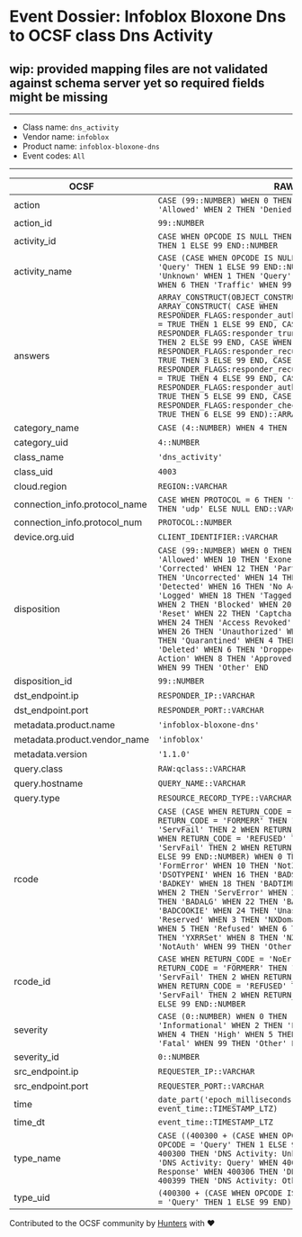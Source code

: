 # Event Dossier: Infoblox Bloxone Dns to OCSF class Dns Activity

## wip: provided mapping files are not validated against schema server yet so required fields might be missing
---
* Class name: `dns_activity`
* Vendor name: `infoblox`
* Product name: `infoblox-bloxone-dns`
* Event codes: `All`
---

| OCSF | RAW |
| --- | --- |
| action | ```CASE (99::NUMBER) WHEN 0 THEN 'Unknown' WHEN 1 THEN 'Allowed' WHEN 2 THEN 'Denied' WHEN 99 THEN 'Other' END``` |
| action_id | ```99::NUMBER``` |
| activity_id | ```CASE WHEN OPCODE IS NULL THEN 0 WHEN OPCODE = 'Query' THEN 1 ELSE 99 END::NUMBER``` |
| activity_name | ```CASE (CASE WHEN OPCODE IS NULL THEN 0 WHEN OPCODE = 'Query' THEN 1 ELSE 99 END::NUMBER) WHEN 0 THEN 'Unknown' WHEN 1 THEN 'Query' WHEN 2 THEN 'Response' WHEN 6 THEN 'Traffic' WHEN 99 THEN 'Other' END``` |
| answers | ```ARRAY_CONSTRUCT(OBJECT_CONSTRUCT('flag_ids', ARRAY_CONSTRUCT( CASE WHEN RESPONDER_FLAGS:responder_authoritative_answer::BOOLEAN = TRUE THEN 1 ELSE 99 END, CASE WHEN RESPONDER_FLAGS:responder_truncated::BOOLEAN = TRUE THEN 2 ELSE 99 END, CASE WHEN RESPONDER_FLAGS:responder_recursion_desired::BOOLEAN = TRUE THEN 3 ELSE 99 END, CASE WHEN RESPONDER_FLAGS:responder_recursion_available::BOOLEAN = TRUE THEN 4 ELSE 99 END, CASE WHEN RESPONDER_FLAGS:responder_authentic_data::BOOLEAN = TRUE THEN 5 ELSE 99 END, CASE WHEN RESPONDER_FLAGS:responder_checking_disabled::BOOLEAN = TRUE THEN 6 ELSE 99 END)::ARRAY))::ARRAY``` |
| category_name | ```CASE (4::NUMBER) WHEN 4 THEN 'Network Activity' END``` |
| category_uid | ```4::NUMBER``` |
| class_name | ```'dns_activity'``` |
| class_uid | ```4003``` |
| cloud.region | ```REGION::VARCHAR``` |
| connection_info.protocol_name | ```CASE WHEN PROTOCOL = 6 THEN 'tcp' WHEN PROTOCOL = 17 THEN 'udp' ELSE NULL END::VARCHAR``` |
| connection_info.protocol_num | ```PROTOCOL::NUMBER``` |
| device.org.uid | ```CLIENT_IDENTIFIER::VARCHAR``` |
| disposition | ```CASE (99::NUMBER) WHEN 0 THEN 'Unknown' WHEN 1 THEN 'Allowed' WHEN 10 THEN 'Exonerated' WHEN 11 THEN 'Corrected' WHEN 12 THEN 'Partially Corrected' WHEN 13 THEN 'Uncorrected' WHEN 14 THEN 'Delayed' WHEN 15 THEN 'Detected' WHEN 16 THEN 'No Action' WHEN 17 THEN 'Logged' WHEN 18 THEN 'Tagged' WHEN 19 THEN 'Alert' WHEN 2 THEN 'Blocked' WHEN 20 THEN 'Count' WHEN 21 THEN 'Reset' WHEN 22 THEN 'Captcha' WHEN 23 THEN 'Challenge' WHEN 24 THEN 'Access Revoked' WHEN 25 THEN 'Rejected' WHEN 26 THEN 'Unauthorized' WHEN 27 THEN 'Error' WHEN 3 THEN 'Quarantined' WHEN 4 THEN 'Isolated' WHEN 5 THEN 'Deleted' WHEN 6 THEN 'Dropped' WHEN 7 THEN 'Custom Action' WHEN 8 THEN 'Approved' WHEN 9 THEN 'Restored' WHEN 99 THEN 'Other' END``` |
| disposition_id | ```99::NUMBER``` |
| dst_endpoint.ip | ```RESPONDER_IP::VARCHAR``` |
| dst_endpoint.port | ```RESPONDER_PORT::VARCHAR``` |
| metadata.product.name | ```'infoblox-bloxone-dns'``` |
| metadata.product.vendor_name | ```'infoblox'``` |
| metadata.version | ```'1.1.0'``` |
| query.class | ```RAW:qclass::VARCHAR``` |
| query.hostname | ```QUERY_NAME::VARCHAR``` |
| query.type | ```RESOURCE_RECORD_TYPE::VARCHAR``` |
| rcode | ```CASE (CASE WHEN RETURN_CODE = 'NoError' THEN 0 WHEN RETURN_CODE = 'FORMERR' THEN 1 WHEN RETURN_CODE = 'ServFail' THEN 2 WHEN RETURN_CODE = 'NXDomain' THEN 3 WHEN RETURN_CODE = 'REFUSED' THEN 5 WHEN RETURN_CODE = 'ServFail' THEN 2 WHEN RETURN_CODE = 'NXDomain' THEN 3 ELSE 99 END::NUMBER) WHEN 0 THEN 'NoError' WHEN 1 THEN 'FormError' WHEN 10 THEN 'NotZone' WHEN 11 THEN 'DSOTYPENI' WHEN 16 THEN 'BADSIG_VERS' WHEN 17 THEN 'BADKEY' WHEN 18 THEN 'BADTIME' WHEN 19 THEN 'BADMODE' WHEN 2 THEN 'ServError' WHEN 20 THEN 'BADNAME' WHEN 21 THEN 'BADALG' WHEN 22 THEN 'BADTRUNC' WHEN 23 THEN 'BADCOOKIE' WHEN 24 THEN 'Unassigned' WHEN 25 THEN 'Reserved' WHEN 3 THEN 'NXDomain' WHEN 4 THEN 'NotImp' WHEN 5 THEN 'Refused' WHEN 6 THEN 'YXDomain' WHEN 7 THEN 'YXRRSet' WHEN 8 THEN 'NXRRSet' WHEN 9 THEN 'NotAuth' WHEN 99 THEN 'Other' END``` |
| rcode_id | ```CASE WHEN RETURN_CODE = 'NoError' THEN 0 WHEN RETURN_CODE = 'FORMERR' THEN 1 WHEN RETURN_CODE = 'ServFail' THEN 2 WHEN RETURN_CODE = 'NXDomain' THEN 3 WHEN RETURN_CODE = 'REFUSED' THEN 5 WHEN RETURN_CODE = 'ServFail' THEN 2 WHEN RETURN_CODE = 'NXDomain' THEN 3 ELSE 99 END::NUMBER``` |
| severity | ```CASE (0::NUMBER) WHEN 0 THEN 'Unknown' WHEN 1 THEN 'Informational' WHEN 2 THEN 'Low' WHEN 3 THEN 'Medium' WHEN 4 THEN 'High' WHEN 5 THEN 'Critical' WHEN 6 THEN 'Fatal' WHEN 99 THEN 'Other' END``` |
| severity_id | ```0::NUMBER``` |
| src_endpoint.ip | ```REQUESTER_IP::VARCHAR``` |
| src_endpoint.port | ```REQUESTER_PORT::VARCHAR``` |
| time | ```date_part('epoch_milliseconds', event_time::TIMESTAMP_LTZ)``` |
| time_dt | ```event_time::TIMESTAMP_LTZ``` |
| type_name | ```CASE ((400300 + (CASE WHEN OPCODE IS NULL THEN 0 WHEN OPCODE = 'Query' THEN 1 ELSE 99 END))::NUMBER) WHEN 400300 THEN 'DNS Activity: Unknown' WHEN 400301 THEN 'DNS Activity: Query' WHEN 400302 THEN 'DNS Activity: Response' WHEN 400306 THEN 'DNS Activity: Traffic' WHEN 400399 THEN 'DNS Activity: Other' END``` |
| type_uid | ```(400300 + (CASE WHEN OPCODE IS NULL THEN 0 WHEN OPCODE = 'Query' THEN 1 ELSE 99 END))::NUMBER``` |

Contributed to the OCSF community by [Hunters](https://www.hunters.security/) with ❤
